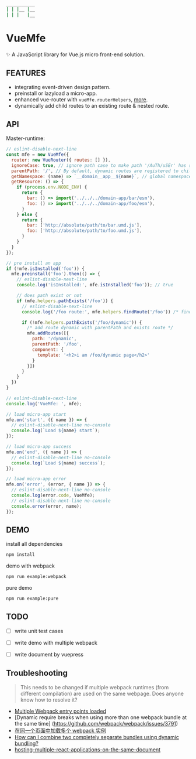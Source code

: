 ```bash
___________
| | |__ |__
| | |   |__
```

# VueMfe

✨ A JavaScript library for Vue.js micro front-end solution.


## FEATURES
+ integrating event-driven design pattern.
+ preinstall or lazyload a micro-app.
+ enhanced vue-router with `vueMfe.routerHelpers`, [more](./src/helpers/EnhancedRouter.js).
+ dynamically add child routes to an existing route & nested route.



## API

Master-runtime:
```js
// eslint-disable-next-line
const mfe = new VueMfe({
  router: new VueRouter({ routes: [] }),
  ignoreCase: true, // ignore path case to make path '/AuTh/uSEr' has same result with path '/auth/user'
  parentPath: '/', // By default, dynamic routes are registered to children of this route.
  getNamespace: (name) => `__domain__app__${name}`, // global namespace rule
  getResource: () => {
    if (process.env.NODE_ENV) {
      return {
        bar: () => import('../../../domain-app/bar/esm'),
        foo: () => import('../../../domain-app/foo/esm'),
      }
    } else {
      return {
        bar: ['http://absolute/path/to/bar.umd.js'],
        foo: ['http://absolute/path/to/foo.umd.js'],
      }
    }
  }
});

// pre install an app
if (!mfe.isInstalled('foo')) {
  mfe.preinstall('foo').then(() => {
    // eslint-disable-next-line
    console.log('isInstalled:', mfe.isInstalled('foo')); // true

    // does path exist or not
    if (mfe.helpers.pathExists('/foo')) {
      // eslint-disable-next-line
      console.log('/foo route:', mfe.helpers.findRoute('/foo')) /* findRoute(path: string) */

      if (!mfe.helpers.pathExists('/foo/dynamic')) {
        /* add route dynamic with parentPath and exists route */
        mfe.addRoutes([{
          path: '/dynamic',
          parentPath: '/foo',
          component: {
            template: '<h2>i am /foo/dynamic page</h2>'
          }
        }])
      }
    }
  })
}

// eslint-disable-next-line
console.log('VueMfe: ', mfe);

// load micro-app start
mfe.on('start', ({ name }) => {
  // eslint-disable-next-line no-console
  console.log(`Load ${name} start`);
});

// load micro-app success
mfe.on('end', ({ name }) => {
  // eslint-disable-next-line no-console
  console.log(`Load ${name} success`);
});

// load micro-app error
mfe.on('error', (error, { name }) => {
  // eslint-disable-next-line no-console
  console.log(error.code, VueMfe);
  // eslint-disable-next-line no-console
  console.error(error, name);
});
```


## DEMO
install all dependencies
```bash
npm install
```

demo with webpack
```bash
npm run example:webpack
```

pure demo
```bash
npm run example:pure
```


## TODO
+ [ ] write unit test cases
+ [ ] write demo with multiple webpack
+ [ ] write document by vuepress


## Troubleshooting

> This needs to be changed if multiple webpack runtimes (from different compilation) are used on the same webpage. Does anyone know how to resolve it?

  + [Multiple Webpack entry points loaded](https://github.com/webpack/webpack/issues/2112)
  + [Dynamic require breaks when using more than one webpack bundle at the same time] (https://github.com/webpack/webpack/issues/3791)
  + [在同一个页面中加载多个 webpack 实例
](https://github.com/zh-rocco/fe-notes/issues/1)
  + [How can I combine two completely separate bundles using dynamic bundling?](https://stackoverflow.com/questions/42450048/webpack-how-can-i-combine-two-completely-separate-bundles-using-dynamic-bundlin)
  + [hosting-multiple-react-applications-on-the-same-document](https://medium.jonasbandi.net/hosting-multiple-react-applications-on-the-same-document-c887df1a1fcd)
